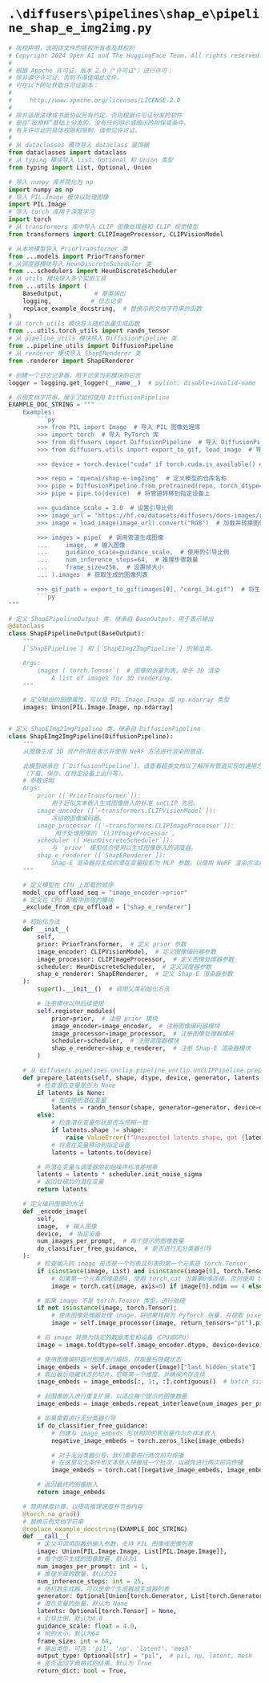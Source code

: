 # `.\diffusers\pipelines\shap_e\pipeline_shap_e_img2img.py`

```py
# 版权声明，说明该文件的版权所有者及其权利
# Copyright 2024 Open AI and The HuggingFace Team. All rights reserved.
#
# 根据 Apache 许可证，版本 2.0（"许可证"）进行许可；
# 除非遵守许可证，否则不得使用此文件。
# 可在以下网址获取许可证副本：
#
#     http://www.apache.org/licenses/LICENSE-2.0
#
# 除非适用法律或书面协议另有约定，否则根据许可证分发的软件
# 是在“按原样”基础上分发的，没有任何明示或暗示的担保或条件。
# 有关许可证的具体权限和限制，请参见许可证。
#
# 从 dataclasses 模块导入 dataclass 装饰器
from dataclasses import dataclass
# 从 typing 模块导入 List、Optional 和 Union 类型
from typing import List, Optional, Union

# 导入 numpy 库并简化为 np
import numpy as np
# 导入 PIL.Image 模块以处理图像
import PIL.Image
# 导入 torch 库用于深度学习
import torch
# 从 transformers 库中导入 CLIP 图像处理器和 CLIP 视觉模型
from transformers import CLIPImageProcessor, CLIPVisionModel

# 从本地模型导入 PriorTransformer 类
from ...models import PriorTransformer
# 从调度器模块导入 HeunDiscreteScheduler 类
from ...schedulers import HeunDiscreteScheduler
# 从 utils 模块导入多个实用工具
from ...utils import (
    BaseOutput,         # 基类输出
    logging,           # 日志记录
    replace_example_docstring,  # 替换示例文档字符串的函数
)
# 从 torch_utils 模块导入随机张量生成函数
from ...utils.torch_utils import randn_tensor
# 从 pipeline_utils 模块导入 DiffusionPipeline 类
from ..pipeline_utils import DiffusionPipeline
# 从 renderer 模块导入 ShapERenderer 类
from .renderer import ShapERenderer

# 创建一个日志记录器，用于记录当前模块的日志
logger = logging.get_logger(__name__)  # pylint: disable=invalid-name

# 示例文档字符串，展示了如何使用 DiffusionPipeline
EXAMPLE_DOC_STRING = """
    Examples:
        ```py
        >>> from PIL import Image  # 导入 PIL 图像处理库
        >>> import torch  # 导入 PyTorch 库
        >>> from diffusers import DiffusionPipeline  # 导入 DiffusionPipeline 类
        >>> from diffusers.utils import export_to_gif, load_image  # 导入实用函数

        >>> device = torch.device("cuda" if torch.cuda.is_available() else "cpu")  # 检测可用设备（CUDA或CPU）

        >>> repo = "openai/shap-e-img2img"  # 定义模型的仓库名称
        >>> pipe = DiffusionPipeline.from_pretrained(repo, torch_dtype=torch.float16)  # 从预训练模型加载管道
        >>> pipe = pipe.to(device)  # 将管道转移到指定设备上

        >>> guidance_scale = 3.0  # 设置引导比例
        >>> image_url = "https://hf.co/datasets/diffusers/docs-images/resolve/main/shap-e/corgi.png"  # 定义图像 URL
        >>> image = load_image(image_url).convert("RGB")  # 加载并转换图像为 RGB 格式

        >>> images = pipe(  # 调用管道生成图像
        ...     image,  # 输入图像
        ...     guidance_scale=guidance_scale,  # 使用的引导比例
        ...     num_inference_steps=64,  # 推理步骤数量
        ...     frame_size=256,  # 设置帧大小
        ... ).images  # 获取生成的图像列表

        >>> gif_path = export_to_gif(images[0], "corgi_3d.gif")  # 将生成的第一张图像导出为 GIF
        ```py
"""

# 定义 ShapEPipelineOutput 类，继承自 BaseOutput，用于表示输出
@dataclass
class ShapEPipelineOutput(BaseOutput):
    """
    [`ShapEPipeline`] 和 [`ShapEImg2ImgPipeline`] 的输出类。

    Args:
        images (`torch.Tensor`)  # 图像的张量列表，用于 3D 渲染
            A list of images for 3D rendering.
    """

    # 定义输出的图像属性，可以是 PIL.Image.Image 或 np.ndarray 类型
    images: Union[PIL.Image.Image, np.ndarray]


# 定义 ShapEImg2ImgPipeline 类，继承自 DiffusionPipeline
class ShapEImg2ImgPipeline(DiffusionPipeline):
    """
    从图像生成 3D 资产的潜在表示并使用 NeRF 方法进行渲染的管道。

    此模型继承自 [`DiffusionPipeline`]。请查看超类文档以了解所有管道实现的通用方法
    （下载、保存、在特定设备上运行等）。
    # 参数说明
    Args:
        prior ([`PriorTransformer`]):
            用于近似文本嵌入生成图像嵌入的标准 unCLIP 先验。
        image_encoder ([`~transformers.CLIPVisionModel`]):
            冻结的图像编码器。
        image_processor ([`~transformers.CLIPImageProcessor`]):
             用于处理图像的 `CLIPImageProcessor`。
        scheduler ([`HeunDiscreteScheduler`]):
            与 `prior` 模型结合使用以生成图像嵌入的调度器。
        shap_e_renderer ([`ShapERenderer`]):
            Shap-E 渲染器将生成的潜在变量投影为 MLP 参数，以使用 NeRF 渲染方法创建 3D 对象。
    """

    # 定义模型在 CPU 上卸载的顺序
    model_cpu_offload_seq = "image_encoder->prior"
    # 定义在 CPU 卸载中排除的模块
    _exclude_from_cpu_offload = ["shap_e_renderer"]

    # 初始化方法
    def __init__(
        self,
        prior: PriorTransformer,  # 定义 prior 参数
        image_encoder: CLIPVisionModel,  # 定义图像编码器参数
        image_processor: CLIPImageProcessor,  # 定义图像处理器参数
        scheduler: HeunDiscreteScheduler,  # 定义调度器参数
        shap_e_renderer: ShapERenderer,  # 定义 Shap-E 渲染器参数
    ):
        super().__init__()  # 调用父类初始化方法

        # 注册模块以供后续使用
        self.register_modules(
            prior=prior,  # 注册 prior 模块
            image_encoder=image_encoder,  # 注册图像编码器模块
            image_processor=image_processor,  # 注册图像处理器模块
            scheduler=scheduler,  # 注册调度器模块
            shap_e_renderer=shap_e_renderer,  # 注册 Shap-E 渲染器模块
        )

    # 从 diffusers.pipelines.unclip.pipeline_unclip.UnCLIPPipeline.prepare_latents 复制的准备潜在变量方法
    def prepare_latents(self, shape, dtype, device, generator, latents, scheduler):
        # 检查潜在变量是否为 None
        if latents is None:
            # 生成随机潜在变量
            latents = randn_tensor(shape, generator=generator, device=device, dtype=dtype)
        else:
            # 检查潜在变量形状是否与预期一致
            if latents.shape != shape:
                raise ValueError(f"Unexpected latents shape, got {latents.shape}, expected {shape}")
            # 将潜在变量移动到指定设备
            latents = latents.to(device)

        # 将潜在变量与调度器的初始噪声标准差相乘
        latents = latents * scheduler.init_noise_sigma
        # 返回处理后的潜在变量
        return latents

    # 定义编码图像的方法
    def _encode_image(
        self,
        image,  # 输入图像
        device,  # 指定设备
        num_images_per_prompt,  # 每个提示的图像数量
        do_classifier_free_guidance,  # 是否进行无分类器引导
    ):
        # 检查输入的 image 是否是一个列表且列表的第一个元素是 torch.Tensor
        if isinstance(image, List) and isinstance(image[0], torch.Tensor):
            # 如果第一个元素的维度是4，使用 torch.cat 沿着第0维连接，否则使用 torch.stack 叠加
            image = torch.cat(image, axis=0) if image[0].ndim == 4 else torch.stack(image, axis=0)

        # 如果 image 不是 torch.Tensor 类型，进行处理
        if not isinstance(image, torch.Tensor):
            # 使用图像处理器处理 image，将结果转换为 PyTorch 张量，并提取 pixel_values 的第一个元素
            image = self.image_processor(image, return_tensors="pt").pixel_values[0].unsqueeze(0)

        # 将 image 转换为指定的数据类型和设备（CPU或GPU）
        image = image.to(dtype=self.image_encoder.dtype, device=device)

        # 使用图像编码器对图像进行编码，获取最后隐藏状态
        image_embeds = self.image_encoder(image)["last_hidden_state"]
        # 取出最后隐藏状态的切片，忽略第一个维度，并确保内存连续
        image_embeds = image_embeds[:, 1:, :].contiguous()  # batch_size, dim, 256

        # 对图像嵌入进行重复扩展，以适应每个提示的图像数量
        image_embeds = image_embeds.repeat_interleave(num_images_per_prompt, dim=0)

        # 如果需要进行无分类器引导
        if do_classifier_free_guidance:
            # 创建与 image_embeds 形状相同的零张量作为负样本嵌入
            negative_image_embeds = torch.zeros_like(image_embeds)

            # 对于无分类器引导，我们需要进行两次前向传播
            # 在这里将无条件和文本嵌入拼接成一个批次，以避免进行两次前向传播
            image_embeds = torch.cat([negative_image_embeds, image_embeds])

        # 返回最终的图像嵌入
        return image_embeds

    # 禁用梯度计算，以提高推理速度并节省内存
    @torch.no_grad()
    # 替换示例文档字符串
    @replace_example_docstring(EXAMPLE_DOC_STRING)
    def __call__(
        # 定义可调用函数的输入参数，支持 PIL 图像或图像列表
        image: Union[PIL.Image.Image, List[PIL.Image.Image]],
        # 每个提示生成的图像数量，默认为1
        num_images_per_prompt: int = 1,
        # 推理步骤的数量，默认为25
        num_inference_steps: int = 25,
        # 随机数生成器，可以是单个生成器或生成器列表
        generator: Optional[Union[torch.Generator, List[torch.Generator]]] = None,
        # 潜在变量的张量，默认为 None
        latents: Optional[torch.Tensor] = None,
        # 引导比例，默认为4.0
        guidance_scale: float = 4.0,
        # 帧的大小，默认为64
        frame_size: int = 64,
        # 输出类型，可选：'pil'、'np'、'latent'、'mesh'
        output_type: Optional[str] = "pil",  # pil, np, latent, mesh
        # 是否返回字典格式的结果，默认为 True
        return_dict: bool = True,
```